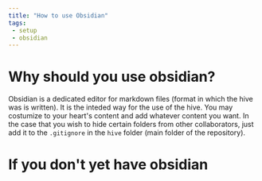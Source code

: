 ```yaml
---
title: "How to use Obsidian"
tags:
 - setup
 - obsidian
---
```


# Why should you use obsidian?
Obsidian is a dedicated editor for markdown files (format in which the hive was is written). It is the inteded way for the use of the hive. You may costumize to your heart's content and add whatever content you want. In the case that you wish to hide certain folders from other collaborators, just add it to the `.gitignore` in the `hive` folder (main folder of the repository).
# If you don't yet have obsidian
